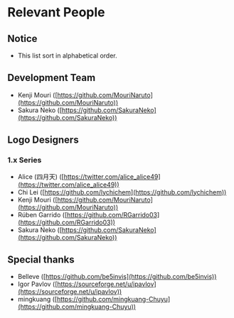 ﻿# Relevant People 

## Notice

- This list sort in alphabetical order.

## Development Team

- Kenji Mouri ([https://github.com/MouriNaruto](https://github.com/MouriNaruto))
- Sakura Neko ([https://github.com/SakuraNeko](https://github.com/SakuraNeko))

## Logo Designers

### 1.x Series

- Alice (四月天) ([https://twitter.com/alice_alice49](https://twitter.com/alice_alice49))
- Chi Lei ([https://github.com/lychichem](https://github.com/lychichem))
- Kenji Mouri ([https://github.com/MouriNaruto](https://github.com/MouriNaruto))
- Rúben Garrido ([https://github.com/RGarrido03](https://github.com/RGarrido03))
- Sakura Neko ([https://github.com/SakuraNeko](https://github.com/SakuraNeko))

## Special thanks

- Belleve ([https://github.com/be5invis](https://github.com/be5invis))
- Igor Pavlov ([https://sourceforge.net/u/ipavlov](https://sourceforge.net/u/ipavlov))
- mingkuang ([https://github.com/mingkuang-Chuyu](https://github.com/mingkuang-Chuyu))
